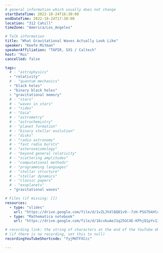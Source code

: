```yaml
---
# general information which usually does not change
startDateTime: 2022-10-24T16:30:00
endDateTime: 2022-10-24T17:30:00
location: "312 Cahill"
timeZone: "America/Los_Angeles"

# Talk information
title: "What Gravitational Waves Actually Look Like"
speaker: "Keefe Mitman"
speakerAffiliation: "TAPIR, SXS / Caltech"
host: "Rui"
cancelled: false

tags:
  # - "astrophysics"
  - "relativity"
  # - "quantum mechanics"
  - "black holes"
  - "binary black holes"
  - "gravitational memory"
  # - "stars"
  # - "waves in stars"
  # - "tides"
  # - "Gaia"
  # - "astrometry"
  # - "astrochemistry"
  # - "planet formation"
  # - "binary stellar evolution"
  # - "disks"
  # - "radio astronomy"
  # - "fast radio bursts"
  # - "asteroseismology"
  # - "beyond general relativity"
  # - "scattering amplitudes"
  # - "computational methods"
  # - "programming languages"
  # - "stellar structure"
  # - "stellar dynamics"
  # - "classic papers"
  # - "exoplanets"
  - "gravitational waves"

# Files (if missing: [])
resources:
  - type: "slides"
    url: "https://drive.google.com/file/d/1vZLJhXlQQ81v9--7zH-PSG7bkHlqIBVi/view?usp=drive_link"
  - type: "Mathematica notebook"
    url: "https://drive.google.com/file/d/16cvbuAeJ1q25GC4E-KPhjQ1pYv13yVh6/view?usp=drive_link"

# recording link: the string of characters at the end of the YouTube URL
# (if there is no recording, set this to null)
recordingYouTubeShortcode: "fyjMdTFXCcc"

---
```



